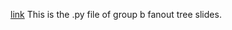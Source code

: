 [link](https://github.com/vincentfyt/STATS-507/blob/53c16bd8d1ca745e831309fbd4c314b67fea216b/Pandas%20note/pd_topic_group1_1b_ytfeng.py)
This is the .py file of group b fanout tree slides.
